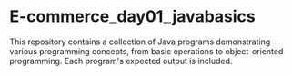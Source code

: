 # E-commerce_day01_javabasics

This repository contains a collection of Java programs demonstrating various programming concepts, from basic operations to object-oriented programming. 
Each program's expected output is included.
